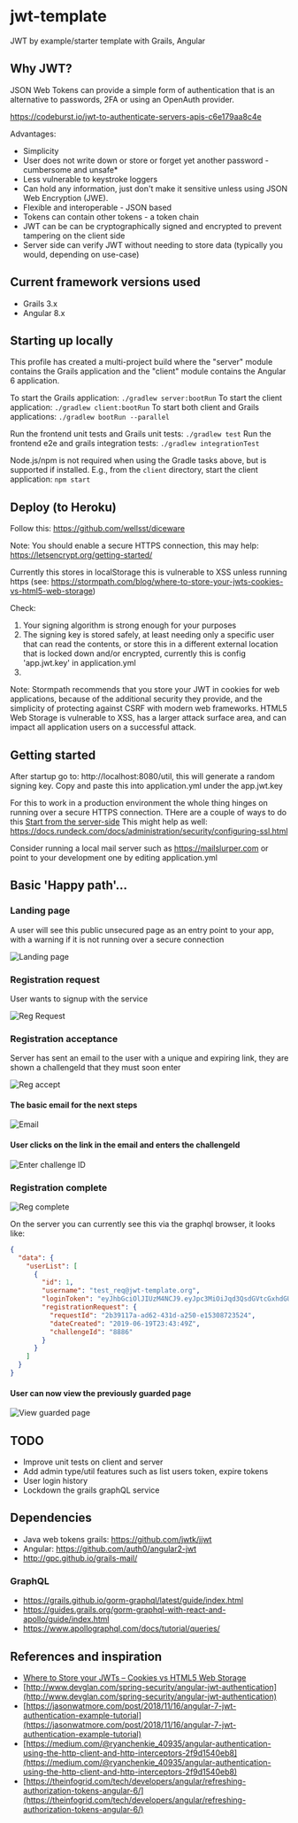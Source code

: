 # jwt-template
JWT by example/starter template with Grails, Angular

## Why JWT?

JSON Web Tokens can provide a simple form of authentication that is an alternative to passwords, 2FA or using an OpenAuth provider.

https://codeburst.io/jwt-to-authenticate-servers-apis-c6e179aa8c4e

Advantages:
* Simplicity
* User does not write down or store or forget yet another password - cumbersome and unsafe* 
* Less vulnerable to keystroke loggers
* Can hold any information, just don't make it sensitive unless using JSON Web Encryption (JWE).
* Flexible and interoperable - JSON based
* Tokens can contain other tokens - a token chain
* JWT can be can be cryptographically signed and encrypted to prevent tampering on the client side
* Server side can verify JWT without needing to store data (typically you would, depending on use-case)

## Current framework versions used

* Grails 3.x
* Angular 8.x 

## Starting up locally

This profile has created a multi-project build where the "server" module contains the Grails application and the "client" module contains the Angular 6 application.

To start the Grails application:              `./gradlew server:bootRun`
To start the client application:              `./gradlew client:bootRun`
To start both client and Grails applications: `./gradlew bootRun --parallel`

Run the frontend unit tests and Grails unit tests: `./gradlew test`
Run the frontend e2e and grails integration tests: `./gradlew integrationTest`

Node.js/npm is not required when using the Gradle tasks above, but is supported if installed.
E.g., from the `client` directory, start the client application: `npm start`

## Deploy (to Heroku)

Follow this: https://github.com/wellsst/diceware

Note: You should enable a secure HTTPS connection, this may help: https://letsencrypt.org/getting-started/

Currently this stores in localStorage this is vulnerable to XSS unless running https (see: https://stormpath.com/blog/where-to-store-your-jwts-cookies-vs-html5-web-storage)
 

Check:
1. Your signing algorithm is strong enough for your purposes
2. The signing key is stored safely, at least needing only a specific user that can read the contents, or store this in a different external location that is locked down and/or encrypted, currently this is config 'app.jwt.key' in application.yml
3. 

Note: Stormpath recommends that you store your JWT in cookies for web applications, because of the additional security they provide, and the simplicity of protecting against CSRF with modern web frameworks. HTML5 Web Storage is vulnerable to XSS, has a larger attack surface area, and can impact all application users on a successful attack.

## Getting started

After startup go to: http://localhost:8080/util, this will generate a random signing key.  Copy and paste this into application.yml
under the app.jwt.key

For this to work in a production environment the whole thing hinges on running over a secure HTTPS connection.  THere are a couple of ways to do this
[Start from the server-side](http://grailsblog.objectcomputing.com/deployment/2017/06/28/running-grails-with-a-self-signed-ssl-certificate.html)
This might help as well: https://docs.rundeck.com/docs/administration/security/configuring-ssl.html

Consider running a local mail server such as https://mailslurper.com or point to your development one by editing application.yml

## Basic 'Happy path'...

### Landing page

A user will see this public unsecured page as an entry point to your app, with a warning if it is not running over a secure connection

![Landing page](https://github.com/wellsst/jwt-template/raw/master/docs/1_index.PNG "Landing page")

### Registration request

User wants to signup with the service

![Reg Request](https://github.com/wellsst/jwt-template/raw/master/docs/2_reg_request.PNG "Reg Request")

### Registration acceptance

Server has sent an email to the user with a unique and expiring link, they are shown a challengeId that they must soon enter

![Reg accept](https://github.com/wellsst/jwt-template/raw/master/docs/3_reg_accept.PNG "Reg accept")

#### The basic email for the next steps

![Email](https://github.com/wellsst/jwt-template/raw/master/docs/4_email.png "Email")

#### User clicks on the link in the email and enters the challengeId

![Enter challenge ID](https://github.com/wellsst/jwt-template/raw/master/docs/5_challengeid.png "Enter challenge ID")

### Registration complete

![Reg complete](https://github.com/wellsst/jwt-template/raw/master/docs/6_complete.png "Reg complete")

On the server you can currently see this via the graphql browser, it looks like:

```json
{
  "data": {
    "userList": [
      {
        "id": 1,
        "username": "test_req@jwt-template.org",
        "loginToken": "eyJhbGciOlJIUzM4NCJ9.eyJpc3MiOiJqd3QsdGVtcGxhdGUiLCJzdWIiOiJ3ZWxsc3N0QDdtYWlsLmNvbSIsImlhdCI6MTU2MDk4Nzg2MiwibmJmIjoxNTYwOTg3ODYyLCJleHAiOjE1OTI1MjM4NjN9.uvMFlPaUzBJY3EgnP5QR-4kG8HZchT7h98pPKUZQ-XJjH86aTnDDtZ6K5k_XOB4b",
        "registrationRequest": {
          "requestId": "2b39117a-ad62-431d-a250-e15308723524",
          "dateCreated": "2019-06-19T23:43:49Z",
          "challengeId": "8886"
        }
      }
    ]
  }
}
```

#### User can now view the previously guarded page

![View guarded page](https://github.com/wellsst/jwt-template/raw/master/docs/7_guarded.png "View guarded page")

## TODO

* Improve unit tests on client and server
* Add admin type/util features such as list users token, expire tokens
* User login history
* Lockdown the grails graphQL service

##  Dependencies

* Java web tokens grails: https://github.com/jwtk/jjwt 
* Angular: https://github.com/auth0/angular2-jwt
* http://gpc.github.io/grails-mail/

### GraphQL
* https://grails.github.io/gorm-graphql/latest/guide/index.html
* https://guides.grails.org/gorm-graphql-with-react-and-apollo/guide/index.html
* https://www.apollographql.com/docs/tutorial/queries/

## References and inspiration

* [Where to Store your JWTs – Cookies vs HTML5 Web Storage](https://stormpath.com/blog/where-to-store-your-jwts-cookies-vs-html5-web-storage)
* [http://www.devglan.com/spring-security/angular-jwt-authentication](http://www.devglan.com/spring-security/angular-jwt-authentication)
* [https://jasonwatmore.com/post/2018/11/16/angular-7-jwt-authentication-example-tutorial](https://jasonwatmore.com/post/2018/11/16/angular-7-jwt-authentication-example-tutorial)
* [https://medium.com/@ryanchenkie_40935/angular-authentication-using-the-http-client-and-http-interceptors-2f9d1540eb8](https://medium.com/@ryanchenkie_40935/angular-authentication-using-the-http-client-and-http-interceptors-2f9d1540eb8)
* [https://theinfogrid.com/tech/developers/angular/refreshing-authorization-tokens-angular-6/](https://theinfogrid.com/tech/developers/angular/refreshing-authorization-tokens-angular-6/)




